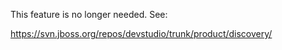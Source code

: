 This feature is no longer needed. See:

https://svn.jboss.org/repos/devstudio/trunk/product/discovery/
